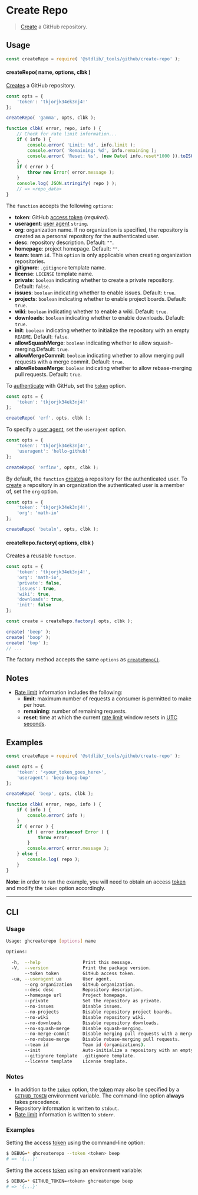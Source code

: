 <!--

@license Apache-2.0

Copyright (c) 2021 The Stdlib Authors.

Licensed under the Apache License, Version 2.0 (the "License");
you may not use this file except in compliance with the License.
You may obtain a copy of the License at

   http://www.apache.org/licenses/LICENSE-2.0

Unless required by applicable law or agreed to in writing, software
distributed under the License is distributed on an "AS IS" BASIS,
WITHOUT WARRANTIES OR CONDITIONS OF ANY KIND, either express or implied.
See the License for the specific language governing permissions and
limitations under the License.

-->

# Create Repo

> [Create][github-create-repo] a GitHub repository.

<!-- Section to include introductory text. Make sure to keep an empty line after the intro `section` element and another before the `/section` close. -->

<section class="intro">

</section>

<!-- /.intro -->

<!-- Package usage documentation. -->

<section class="usage">

## Usage

```javascript
const createRepo = require( '@stdlib/_tools/github/create-repo' );
```

#### createRepo( name, options, clbk )

[Creates][github-create-repo] a GitHub repository.

<!-- run-disable -->

```javascript
const opts = {
    'token': 'tkjorjk34ek3nj4!'
};

createRepo( 'gamma', opts, clbk );

function clbk( error, repo, info ) {
    // Check for rate limit information...
    if ( info ) {
        console.error( 'Limit: %d', info.limit );
        console.error( 'Remaining: %d', info.remaining );
        console.error( 'Reset: %s', (new Date( info.reset*1000 )).toISOString() );
    }
    if ( error ) {
        throw new Error( error.message );
    }
    console.log( JSON.stringify( repo ) );
    // => <repo_data>
}
```

The `function` accepts the following `options`:

-   **token**: GitHub [access token][github-token] (_required_).
-   **useragent**: [user agent][github-user-agent] `string`.
-   **org**: organization name. If no organization is specified, the repository is created as a personal repository for the authenticated user.
-   **desc**: repository description. Default: `""`.
-   **homepage**: project homepage. Default: `""`.
-   **team**: team `id`. This `option` is only applicable when creating organization repositories.
-   **gitignore**: `.gitignore` template name.
-   **license**: `LICENSE` template name.
-   **private**: `boolean` indicating whether to create a private repository. Default: `false`.
-   **issues**: `boolean` indicating whether to enable issues. Default: `true`.
-   **projects**: `boolean` indicating whether to enable project boards. Default: `true`.
-   **wiki**: `boolean` indicating whether to enable a wiki. Default: `true`.
-   **downloads**: `boolean` indicating whether to enable downloads. Default: `true`.
-   **init**: `boolean` indicating whether to initialize the repository with an empty `README`. Default: `false`.
-   **allowSquashMerge**: `boolean` indicating whether to allow squash-merging.Default: `true`.
-   **allowMergeCommit**: `boolean` indicating whether to allow merging pull requests with a merge commit. Default: `true`.
-   **allowRebaseMerge**: `boolean` indicating whether to allow rebase-merging pull requests. Default: `true`.

To [authenticate][github-oauth2] with GitHub, set the [`token`][github-token] option.

<!-- run-disable -->

```javascript
const opts = {
    'token': 'tkjorjk34ek3nj4!'
};

createRepo( 'erf', opts, clbk );
```

To specify a [user agent][github-user-agent], set the `useragent` option.

<!-- run-disable -->

```javascript
const opts = {
    'token': 'tkjorjk34ek3nj4!',
    'useragent': 'hello-github!'
};

createRepo( 'erfinv', opts, clbk );
```

By default, the `function` [creates][github-create-repo] a repository for the authenticated user. To [create][github-create-repo] a repository in an organization the authenticated user is a member of, set the `org` option.

<!-- run-disable -->

```javascript
const opts = {
    'token': 'tkjorjk34ek3nj4!',
    'org': 'math-io'
};

createRepo( 'betaln', opts, clbk );
```

#### createRepo.factory( options, clbk )

Creates a reusable `function`.

<!-- run-disable -->

```javascript
const opts = {
    'token': 'tkjorjk34ek3nj4!',
    'org': 'math-io',
    'private': false,
    'issues': true,
    'wiki': true,
    'downloads': true,
    'init': false
};

const create = createRepo.factory( opts, clbk );

create( 'beep' );
create( 'boop' );
create( 'bop' );
// ...
```

The factory method accepts the same `options` as [`createRepo()`](#create-repo).

</section>

<!-- /.usage -->

<!-- Package usage notes. Make sure to keep an empty line after the `section` element and another before the `/section` close. -->

<section class="notes">

## Notes

-   [Rate limit][github-rate-limit] information includes the following:
    -   **limit**: maximum number of requests a consumer is permitted to make per hour.
    -   **remaining**: number of remaining requests.
    -   **reset**: time at which the current [rate limit][github-rate-limit] window resets in [UTC seconds][unix-time].

</section>

<!-- /.notes -->

<!-- Package usage examples. -->

<section class="examples">

## Examples

<!-- eslint no-undef: "error" -->

```javascript
const createRepo = require( '@stdlib/_tools/github/create-repo' );

const opts = {
    'token': '<your_token_goes_here>',
    'useragent': 'beep-boop-bop'
};

createRepo( 'beep', opts, clbk );

function clbk( error, repo, info ) {
    if ( info ) {
        console.error( info );
    }
    if ( error ) {
        if ( error instanceof Error ) {
            throw error;
        }
        console.error( error.message );
    } else {
        console.log( repo );
    }
}
```

**Note**: in order to run the example, you will need to obtain an access [token][github-token] and modify the `token` option accordingly.

<!-- /.examples -->

<!-- Section for describing a command-line interface. -->

* * *

<section class="cli">

## CLI

<!-- CLI usage documentation. -->

<section class="usage">

### Usage

```bash
Usage: ghcreaterepo [options] name

Options:

  -h,  --help                Print this message.
  -V,  --version             Print the package version.
       --token token         GitHub access token.
  -ua, --useragent ua        User agent.
       --org organization    GitHub organization.
       --desc desc           Repository description.
       --homepage url        Project homepage.
       --private             Set the repository as private.
       --no-issues           Disable issues.
       --no-projects         Disable repository project boards.
       --no-wiki             Disable repository wiki.
       --no-downloads        Disable repository downloads.
       --no-squash-merge     Disable squash-merging.
       --no-merge-commit     Disable merging pull requests with a merge commit.
       --no-rebase-merge     Disable rebase-merging pull requests.
       --team id             Team id (organizations).
       --init                Auto-initialize a repository with an empty README.
       --gitignore template  .gitignore template.
       --license template    License template.
```

</section>

<!-- /.usage -->

<!-- CLI usage notes. Make sure to keep an empty line after the `section` element and another before the `/section` close. -->

<section class="notes">

### Notes

-   In addition to the [`token`][github-token] option, the [token][github-token] may also be specified by a [`GITHUB_TOKEN`][github-token] environment variable. The command-line option **always** takes precedence.
-   Repository information is written to `stdout`.
-   [Rate limit][github-rate-limit] information is written to `stderr`.

</section>

<!-- /.notes -->

<!-- CLI usage examples. -->

<section class="examples">

### Examples

Setting the access [token][github-token] using the command-line option:

<!-- run-disable -->

```bash
$ DEBUG=* ghcreaterepo --token <token> beep
# => '{...}'
```

Setting the access [token][github-token] using an environment variable:

<!-- run-disable -->

```bash
$ DEBUG=* GITHUB_TOKEN=<token> ghcreaterepo beep
# => '{...}'
```

</section>

<!-- /.examples -->

</section>

<!-- /.cli -->

<!-- Section to include cited references. If references are included, add a horizontal rule *before* the section. Make sure to keep an empty line after the `section` element and another before the `/section` close. -->

<section class="references">

</section>

<!-- /.references -->

<!-- Section for related `stdlib` packages. Do not manually edit this section, as it is automatically populated. -->

<section class="related">

</section>

<!-- /.related -->

<!-- Section for all links. Make sure to keep an empty line after the `section` element and another before the `/section` close. -->

<section class="links">

[unix-time]: https://en.wikipedia.org/wiki/Unix_time

[github-token]: https://github.com/settings/tokens/new

[github-oauth2]: https://developer.github.com/v3/#oauth2-token-sent-in-a-header

[github-user-agent]: https://developer.github.com/v3/#user-agent-required

[github-rate-limit]: https://developer.github.com/v3/rate_limit/

[github-create-repo]: https://docs.github.com/en/rest/reference/repos#create-an-organization-repository

</section>

<!-- /.links -->
